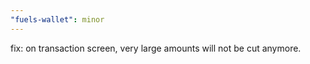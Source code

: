 ```yaml
---
"fuels-wallet": minor
---
```


fix: on transaction screen, very large amounts will not be cut anymore.
